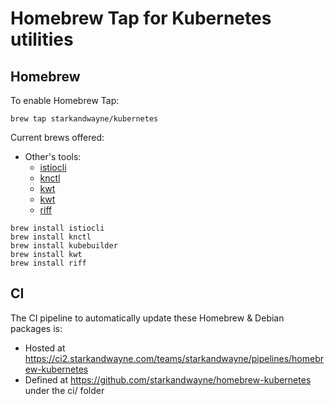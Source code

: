 # Homebrew Tap for Kubernetes utilities

## Homebrew

To enable Homebrew Tap:

```plain
brew tap starkandwayne/kubernetes
```

Current brews offered:

- Other's tools:
  - [istiocli](https://github.com/istio/istio)
  - [knctl](https://github.com/cppforlife/knctl)
  - [kwt](https://github.com/kubernetes-sigs/kubebuilder)
  - [kwt](https://github.com/cppforlife/kwt)
  - [riff](https://github.com/projectriff/riff)

```plain
brew install istiocli
brew install knctl
brew install kubebuilder
brew install kwt
brew install riff
```

## CI

The CI pipeline to automatically update these Homebrew & Debian packages is:

- Hosted at https://ci2.starkandwayne.com/teams/starkandwayne/pipelines/homebrew-kubernetes
- Defined at https://github.com/starkandwayne/homebrew-kubernetes under the ci/ folder
